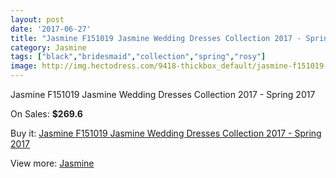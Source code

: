 ```yaml
---
layout: post
date: '2017-06-27'
title: "Jasmine F151019 Jasmine Wedding Dresses Collection 2017 - Spring 2017"
category: Jasmine
tags: ["black","bridesmaid","collection","spring","rosy"]
image: http://img.hectodress.com/9418-thickbox_default/jasmine-f151019-jasmine-wedding-dresses-collection-2013-spring-2013.jpg
---
```

Jasmine F151019 Jasmine Wedding Dresses Collection 2017 - Spring 2017

On Sales: **$269.6**
<a href="https://www.hectodress.com/jasmine/4756-jasmine-f151019-jasmine-wedding-dresses-collection-2013-spring-2013.html"><amp-img layout="responsive" width="600" height="600" src="//img.hectodress.com/9418-thickbox_default/jasmine-f151019-jasmine-wedding-dresses-collection-2013-spring-2013.jpg" alt="Jasmine F151019 Jasmine Wedding Dresses Collection 2017 - Spring 2017 0" /></a>
<a href="https://www.hectodress.com/jasmine/4756-jasmine-f151019-jasmine-wedding-dresses-collection-2013-spring-2013.html"><amp-img layout="responsive" width="600" height="600" src="//img.hectodress.com/9420-thickbox_default/jasmine-f151019-jasmine-wedding-dresses-collection-2013-spring-2013.jpg" alt="Jasmine F151019 Jasmine Wedding Dresses Collection 2017 - Spring 2017 1" /></a>
<a href="https://www.hectodress.com/jasmine/4756-jasmine-f151019-jasmine-wedding-dresses-collection-2013-spring-2013.html"><amp-img layout="responsive" width="600" height="600" src="//img.hectodress.com/9419-thickbox_default/jasmine-f151019-jasmine-wedding-dresses-collection-2013-spring-2013.jpg" alt="Jasmine F151019 Jasmine Wedding Dresses Collection 2017 - Spring 2017 2" /></a>

Buy it: [Jasmine F151019 Jasmine Wedding Dresses Collection 2017 - Spring 2017](https://www.hectodress.com/jasmine/4756-jasmine-f151019-jasmine-wedding-dresses-collection-2013-spring-2013.html "Jasmine F151019 Jasmine Wedding Dresses Collection 2017 - Spring 2017")

View more: [Jasmine](https://www.hectodress.com/79-jasmine "Jasmine")